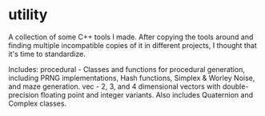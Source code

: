 # utility
A collection of some C++ tools I made. After copying the tools around and finding multiple incompatible copies of it in different projects, I thought that it's time to standardize.

Includes:
procedural - Classes and functions for procedural generation, including PRNG implementations, Hash functions, Simplex & Worley Noise, and maze generation.
vec - 2, 3, and 4 dimensional vectors with double-precision floating point and integer variants. Also includes Quaternion and Complex classes.
